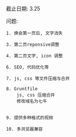 截止日期:
    3.25

问题: 

    1. 换会第一页后, 文字消失

    3. 第二页reponsive调整

    4. 第二页文字, icon 调整

    6. SEO, 代码优化等

    7. js, css 等文件压缩与合并

    8. Gruntfile
        js, css 压缩合并
        修改域名为七牛


    9. 提供多种格式的视频

    10. 多浏览器兼容
